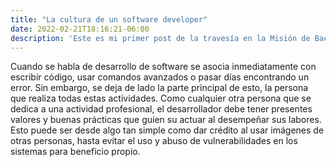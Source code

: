 ```yaml
---
title: "La cultura de un software developer"
date: 2022-02-21T18:16:21-06:00
description: 'Este es mi primer post de la travesía en la Misión de Backend con Node JS de Launch X.'
---
```


Cuando se habla de desarrollo de software se asocia inmediatamente con escribir código, usar comandos avanzados o pasar días encontrando un error. Sin embargo, se deja de lado la parte principal de esto, la persona que realiza todas estas actividades. Como cualquier otra persona que se dedica a una actividad profesional, el desarrollador debe tener presentes valores y buenas prácticas que guíen su actuar al desempeñar sus labores. Esto puede ser desde algo tan simple como dar crédito al usar imágenes de otras personas, hasta evitar el uso y abuso de vulnerabilidades en los sistemas para beneficio propio.
